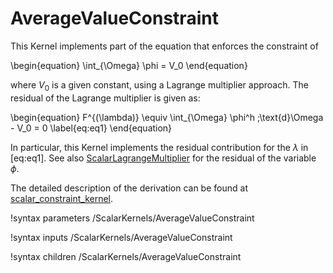 # AverageValueConstraint

This Kernel implements part of the equation that enforces the constraint of

\begin{equation}
 \int_{\Omega} \phi = V_0
\end{equation}

where $V_0$ is a given constant, using a Lagrange multiplier approach. The residual of the Lagrange multiplier is given as:

\begin{equation}
  F^{(\lambda)} \equiv \int_{\Omega} \phi^h \;\text{d}\Omega - V_0 = 0 \label{eq:eq1}
\end{equation}

In particular, this Kernel implements the residual contribution for
the $\lambda$ in [eq:eq1]. See also [ScalarLagrangeMultiplier](source/kernels/ScalarLagrangeMultiplier.md) for the residual of the variable $\phi$.

The detailed description of the derivation can be found at [scalar_constraint_kernel](https://github.com/idaholab/large_media/blob/master/framework/scalar_constraint_kernel.pdf).

!syntax parameters /ScalarKernels/AverageValueConstraint

!syntax inputs /ScalarKernels/AverageValueConstraint

!syntax children /ScalarKernels/AverageValueConstraint
